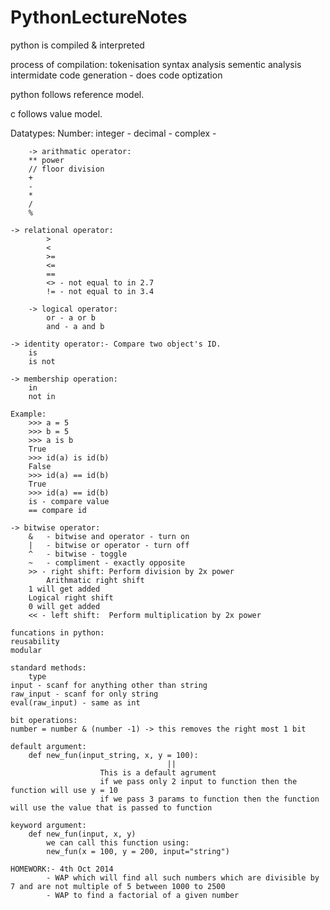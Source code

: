PythonLectureNotes
==================
python is compiled & interpreted

process of compilation: 
    tokenisation
    syntax analysis
    sementic analysis
    intermidate code generation - does code optization
	
python follows reference model.

c follows value model.

Datatypes:
    Number:
    integer - 
    decimal - 
    complex - 

        -> arithmatic operator:
	    ** power
	    // floor division
	    + 
	    - 
	    *
	    /
	    %

	-> relational operator:
            >
            < 
            >=
            <=
            ==
            <> - not equal to in 2.7
            != - not equal to in 3.4

        -> logical operator:
            or - a or b
            and - a and b

	-> identity operator:- Compare two object's ID.
	    is
	    is not

	-> membership operation:
	    in
	    not in

	Example:
	    >>> a = 5
	    >>> b = 5
	    >>> a is b
	    True
	    >>> id(a) is id(b)
	    False
	    >>> id(a) == id(b)
	    True
	    >>> id(a) == id(b)
	    is - compare value
	    == compare id

	-> bitwise operator:
	    &	- bitwise and operator - turn on
	    |   - bitwise or operator - turn off
	    ^	- bitwise - toggle
	    ~	- compliment - exactly opposite
	    >> - right shift: Perform division by 2x power
	        Arithmatic right shift
		1 will get added
		Logical right shift
		0 will get added
	    << - left shift:  Perform multiplication by 2x power
				
    funcations in python:
	reusability
	modular
		
    standard methods:
        type
	input - scanf for anything other than string
	raw_input - scanf for only string
	eval(raw_input) - same as int

    bit operations:
	number = number & (number -1) -> this removes the right most 1 bit

    default argument:
        def new_fun(input_string, x, y = 100):
                                       ||
                        This is a default agrument
                        if we pass only 2 input to function then the function will use y = 10
                        if we pass 3 params to function then the function will use the value that is passed to function
        
    keyword argument:
        def new_fun(input, x, y)
            we can call this function using:
            new_fun(x = 100, y = 200, input="string")
    
    HOMEWORK:- 4th Oct 2014
            - WAP which will find all such numbers which are divisible by 7 and are not multiple of 5 between 1000 to 2500
            - WAP to find a factorial of a given number     
